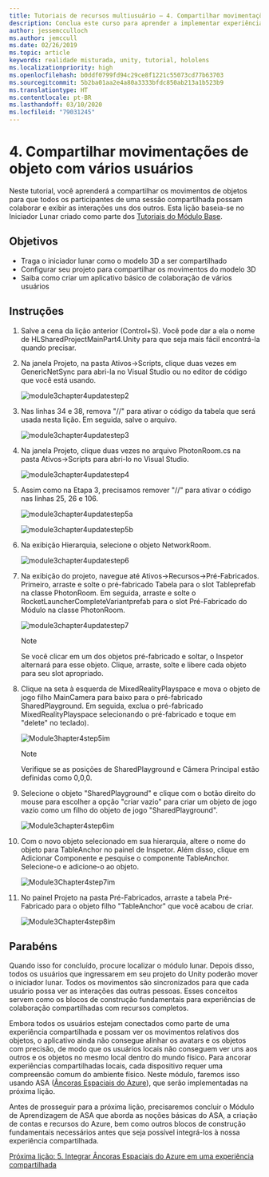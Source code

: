 ```yaml
---
title: Tutoriais de recursos multiusuário – 4. Compartilhar movimentações de objeto com vários usuários
description: Conclua este curso para aprender a implementar experiências compartilhadas de vários usuários em um aplicativo do HoloLens 2.
author: jessemcculloch
ms.author: jemccull
ms.date: 02/26/2019
ms.topic: article
keywords: realidade misturada, unity, tutorial, hololens
ms.localizationpriority: high
ms.openlocfilehash: b0ddf0799fd94c29ce8f1221c55073cd77b63703
ms.sourcegitcommit: 5b2ba01aa2e4a80a3333bfdc850ab213a1b523b9
ms.translationtype: HT
ms.contentlocale: pt-BR
ms.lasthandoff: 03/10/2020
ms.locfileid: "79031245"
---
```

# <a name="4-sharing-object-movements-with-multiple-users"></a>4. Compartilhar movimentações de objeto com vários usuários

Neste tutorial, você aprenderá a compartilhar os movimentos de objetos para que todos os participantes de uma sessão compartilhada possam colaborar e exibir as interações uns dos outros. Esta lição baseia-se no Iniciador Lunar criado como parte dos [Tutoriais do Módulo Base](mrlearning-base.md).

## <a name="objectives"></a>Objetivos

- Traga o iniciador lunar como o modelo 3D a ser compartilhado
- Configurar seu projeto para compartilhar os movimentos do modelo 3D
- Saiba como criar um aplicativo básico de colaboração de vários usuários

## <a name="instructions"></a>Instruções

1. Salve a cena da lição anterior (Control+S). Você pode dar a ela o nome de HLSharedProjectMainPart4.Unity para que seja mais fácil encontrá-la quando precisar.

2. Na janela Projeto, na pasta Ativos->Scripts, clique duas vezes em GenericNetSync para abri-la no Visual Studio ou no editor de código que você está usando.  

    ![module3chapter4updatestep2](images/module3chapter4updatestep2.png)

3. Nas linhas 34 e 38, remova "//" para ativar o código da tabela que será usada nesta lição. Em seguida, salve o arquivo.

    ![module3chapter4updatestep3](images/module3chapter4updatestep3.png)

4. Na janela Projeto, clique duas vezes no arquivo PhotonRoom.cs na pasta Ativos->Scripts para abri-lo no Visual Studio.

    ![module3chapter4updatestep4](images/module3chapter4updatestep4.png)

5. Assim como na Etapa 3, precisamos remover "//" para ativar o código nas linhas 25, 26 e 106.

    ![module3chapter4updatestep5a](images/module3chapter4updatestep5a.png)

    ![module3chapter4updatestep5b](images/module3chapter4updatestep5b.png)

6. Na exibição Hierarquia, selecione o objeto NetworkRoom.

    ![module3chapter4updatestep6](images/module3chapter4updatestep6.png)

7. Na exibição do projeto, navegue até Ativos->Recursos->Pré-Fabricados. Primeiro, arraste e solte o pré-fabricado Tabela para o slot Tableprefab na classe PhotonRoom. Em seguida, arraste e solte o RocketLauncherCompleteVariantprefab para o slot Pré-Fabricado do Módulo na classe PhotonRoom.

    ![module3chapter4updatestep7](images/module3chapter4updatestep7.png)

    >[!NOTE]
    >Se você clicar em um dos objetos pré-fabricado e soltar, o Inspetor alternará para esse objeto. Clique, arraste, solte e libere cada objeto para seu slot apropriado.

8. Clique na seta à esquerda de MixedRealityPlayspace e mova o objeto de jogo filho MainCamera para baixo para o pré-fabricado SharedPlayground. Em seguida, exclua o pré-fabricado MixedRealityPlayspace selecionando o pré-fabricado e toque em "delete" no teclado).

    ![Module3hapter4step5im](images/module3chapter4step5im.PNG)

    >[!NOTE]
    >Verifique se as posições de SharedPlayground e Câmera Principal estão definidas como 0,0,0.

9. Selecione o objeto "SharedPlayground" e clique com o botão direito do mouse para escolher a opção "criar vazio" para criar um objeto de jogo vazio como um filho do objeto de jogo "SharedPlayground".

   ![Module3chapter4step6im](images/module3chapter4step6im.PNG)

10. Com o novo objeto selecionado em sua hierarquia, altere o nome do objeto para TableAnchor no painel de Inspetor. Além disso, clique em Adicionar Componente e pesquise o componente TableAnchor. Selecione-o e adicione-o ao objeto.

    ![Module3Chapter4step7im](images/module3chapter4step7im.PNG)

11. No painel Projeto na pasta Pré-Fabricados, arraste a tabela Pré-Fabricado para o objeto filho "TableAnchor" que você acabou de criar.

    ![Module3Chapter4step8im](images/module3chapter4step8im.PNG)

## <a name="congratulations"></a>Parabéns

Quando isso for concluído, procure localizar o módulo lunar. Depois disso, todos os usuários que ingressarem em seu projeto do Unity poderão mover o iniciador lunar.  Todos os movimentos são sincronizados para que cada usuário possa ver as interações das outras pessoas. Esses conceitos servem como os blocos de construção fundamentais para experiências de colaboração compartilhadas com recursos completos.

Embora todos os usuários estejam conectados como parte de uma experiência compartilhada e possam ver os movimentos relativos dos objetos, o aplicativo ainda não consegue alinhar os avatars e os objetos com precisão, de modo que os usuários locais não conseguem ver uns aos outros e os objetos no mesmo local dentro do mundo físico. Para ancorar experiências compartilhadas locais, cada dispositivo requer uma compreensão comum do ambiente físico. Neste módulo, faremos isso usando ASA ([Âncoras Espaciais do Azure](<https://azure.microsoft.com//services/spatial-anchors/>)), que serão implementadas na próxima lição.

Antes de prosseguir para a próxima lição, precisaremos concluir o Módulo de Aprendizagem de ASA que aborda as noções básicas do ASA, a criação de contas e recursos do Azure, bem como outros blocos de construção fundamentais necessários antes que seja possível integrá-los à nossa experiência compartilhada.

[Próxima lição: 5. Integrar Âncoras Espaciais do Azure em uma experiência compartilhada](mrlearning-sharing(photon)-ch5.md)

